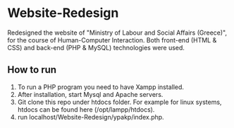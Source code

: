# Website-Redesign
Redesigned the website of "Ministry of Labour and Social Affairs (Greece)", for the course of Human-Computer Interaction. Both front-end (HTML &amp; CSS) and back-end (PHP &amp; MySQL) technologies were used.

## How to run
1. To run a PHP program you need to have Xampp installed. 
2. After installation, start Mysql and Apache servers. 
3. Git clone this repo under htdocs folder. For example for linux systems, htdocs can be found here (/opt/lampp/htdocs).
4. run localhost/Website-Redesign/ypakp/index.php.
